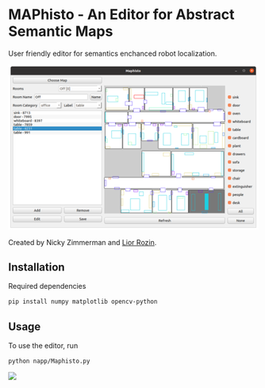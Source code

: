 # MAPhisto - An Editor for Abstract Semantic Maps
User friendly editor for semantics enchanced robot localization.


![MAPhisto](resources/Maphisto.png)

Created by Nicky Zimmerman and [Lior Rozin](https://github.com/Zayatsoff).
## Installation

Required dependencies
```bash
pip install numpy matplotlib opencv-python 
```

## Usage

To use the editor, run 
```bash
python napp/Maphisto.py
```
[![](http://img.youtube.com/vi/8c1wVnJntAo/0.jpg)](https://www.youtube.com/watch?v=8c1wVnJntAo "MAPhisto")


